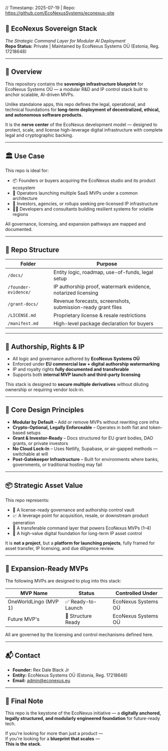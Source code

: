 // Timestamp: 2025-07-19 | Repo: https://github.com/EcoNexusSystems/econexus-site

## 🧠 EcoNexus Sovereign Stack  
_The Strategic Command Layer for Modular AI Deployment_  
**Repo Status:** Private | Maintained by EcoNexus Systems OÜ (Estonia, Reg. 17218648)

---

## 📌 Overview

This repository contains the **sovereign infrastructure blueprint** for EcoNexus Systems OÜ — a modular R&D and IP control stack built to anchor scalable, AI-driven MVPs.

Unlike standalone apps, this repo defines the legal, operational, and technical foundations for **long-term deployment of decentralized, ethical, and autonomous software products.**

It is the **nerve center** of the EcoNexus development model — designed to protect, scale, and license high-leverage digital infrastructure with complete legal and cryptographic backing.

---

## 🏛️ Use Case

This repo is ideal for:

- 📦 Founders or buyers acquiring the EcoNexus studio and its product ecosystem  
- 🧱 Operators launching multiple SaaS MVPs under a common architecture  
- 💼 Investors, agencies, or rollups seeking pre-licensed IP infrastructure  
- 🧑‍💻 Developers and consultants building resilient systems for volatile regions

All governance, licensing, and expansion pathways are mapped and documented.

---

## 📂 Repo Structure

| Folder | Purpose |
|--------|---------|
| `/docs/` | Entity logic, roadmap, use-of-funds, legal setup |
| `/founder-evidence/` | IP authorship proof, watermark evidence, notarized licensing |
| `/grant-docs/` | Revenue forecasts, screenshots, submission-ready grant files |
| `/LICENSE.md` | Proprietary license & resale restrictions |
| `/manifest.md` | High-level package declaration for buyers |

---

## 🔐 Authorship, Rights & IP  

- All logic and governance authored by **EcoNexus Systems OÜ**
- Enforced under **EU commercial law + digital authorship watermarking**
- IP and royalty rights **fully documented and transferable**
- Supports both **internal MVP launch and third-party licensing**

This stack is designed to **secure multiple derivatives** without diluting ownership or requiring vendor lock-in.

---

## 🧬 Core Design Principles

- **Modular by Default** – Add or remove MVPs without rewriting core infra  
- **Crypto-Optional, Legally Enforceable** – Operates in both fiat and token-based setups  
- **Grant & Investor-Ready** – Docs structured for EU grant bodies, DAO grants, or private investors  
- **No Cloud Lock-In** – Uses Netlify, Supabase, or air-gapped methods — switchable at will  
- **Post-Gatekeeper Infrastructure** – Built for environments where banks, governments, or traditional hosting may fail

---

## 📦 Strategic Asset Value

This repo represents:

- 💼 A license-ready governance and authorship control vault  
- 📈 A leverage point for acquisition, resale, or downstream product generation  
- 🔄 A transferable command layer that powers EcoNexus MVPs (1–4)  
- 💎 A high-value digital foundation for long-term IP asset control

It is **not a project**, but a **platform for launching projects**, fully framed for asset transfer, IP licensing, and due diligence review.

---

## 🔧 Expansion-Ready MVPs

The following MVPs are designed to plug into this stack:

| MVP Name           | Status          | Controlled Under |
|--------------------|------------------|------------------|
| OneWorldLingo (MVP 1) | ✅ Ready-to-Launch | EcoNexus Systems OÜ |
| Future MVP's       | 🧪 Structure Ready	| EcoNexus Systems OÜ |

All are governed by the licensing and control mechanisms defined here.

---

## 📬 Contact

- **Founder:** Rex Dale Black Jr  
- **Entity:** EcoNexus Systems OÜ (Estonia, Reg. 17218648)  
- **Email:** admin@econexus.eu  

---

## 💬 Final Note

This repo is the keystone of the EcoNexus initiative — a **digitally anchored, legally structured, and modularly engineered foundation** for future-ready tech.

If you're looking for more than just a product —  
If you're looking for a **blueprint that scales** —  
**This is the stack.**


